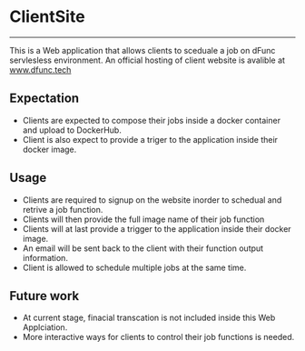 # ClientSite
---
This is a Web application that allows clients to sceduale a job on dFunc servlesless environment. An official hosting of client website is avalible at www.dfunc.tech
## Expectation
- Clients are expected to compose their jobs inside a docker container and upload to DockerHub. 
- Client is also expect to provide a triger to the application inside their docker image.

## Usage
- Clients are required to signup on the website inorder to schedual and retrive a job function.
- Clients will then provide the full image name of their job function
- Clients will at last provide a trigger to the application inside their docker image.
- An email will be sent back to the client with their function output information.
- Client is allowed to schedule multiple jobs at the same time. 
## Future work
- At current stage, finacial transcation is not included inside this Web Applciation.
- More interactive ways for clients to control their job functions is needed.